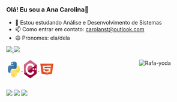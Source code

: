 ### Olá! Eu sou a Ana Carolina👋

- 🌱 Estou estudando Análise e Desenvolvimento de Sistemas
- 📫 Como entrar em contato: carolanst@outlook.com
- 😄 Pronomes: ela/dela

 <div>
  <a href="https://github.com/carolanastacio">
  <img height="180em" src="https://github-readme-stats.vercel.app/api?username=carolanastacio&show_icons=true&theme=tokyonight&include_all_commits=true&count_private=true"/>
  <img height="180em" src="https://github-readme-stats.vercel.app/api/top-langs/?username=carolanastacio&layout=compact&langs_count=7&theme=dracula"/>
</div>
  <div style="display: inline_block"><br>
  <img align="center" alt="Rafa-Python" height="50" width="40" src="https://raw.githubusercontent.com/devicons/devicon/master/icons/python/python-original.svg">
  <img align="center" alt="Rafa-Csharp" height="50" width="40" src="https://raw.githubusercontent.com/devicons/devicon/master/icons/cplusplus/cplusplus-original.svg">
  <img align="center" alt="Rafa-HTML" height="30" width="40" src="https://raw.githubusercontent.com/devicons/devicon/master/icons/html5/html5-original.svg">
  
 
  <img align="right"  height="150" width="150" alt="Rafa-yoda" src="https://cdn.discordapp.com/attachments/382172552602320914/870100108853805076/Webp.net-gifmaker.gif">
</div>
  
  ##
  
  <div> 
   <a href="https://www.instagram.com/carol_anst/" target="_blank"><img src="https://img.shields.io/badge/-Instagram-%23E4405F?style=for-the-badge&logo=instagram&logoColor=white" target="_blank"></a>
   <a href ="mailto:carolanst@outlook.com"><img src="https://img.shields.io/badge/Microsoft_Outlook-0078D4?style=for-the-badge&logo=microsoft-outlook&logoColor=white" target="_blank"></a>   
  <a href="https://www.linkedin.com/in/ana-carolina-anastácio-00a510177/" target="_blank"><img src="https://img.shields.io/badge/-LinkedIn-%230077B5?style=for-the-badge&logo=linkedin&logoColor=white" target="_blank"></a> 
